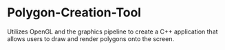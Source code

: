 # Polygon-Creation-Tool
Utilizes OpenGL and the graphics pipeline to create a C++ application that allows users to draw and render polygons onto the screen.
